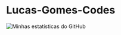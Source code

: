 # Lucas-Gomes-Codes

![Minhas estatísticas do GitHub](https://github-readme-stats.vercel.app/api?username=lucas-gomes-santana&show_icons=true&theme=radical)
